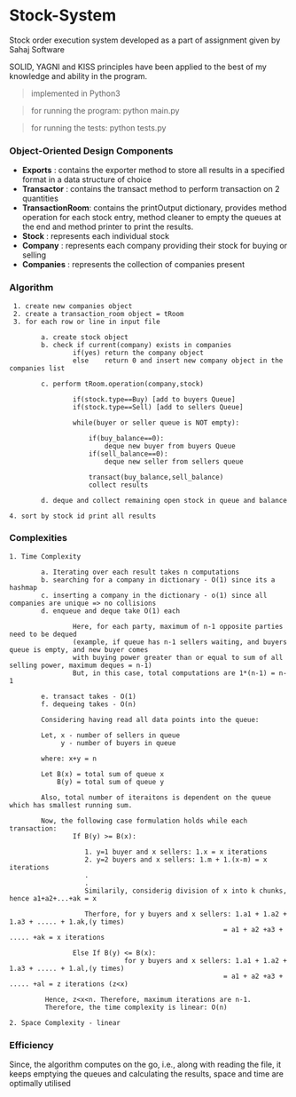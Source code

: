 # Stock-System
Stock order execution system developed as a part of assignment given by Sahaj Software

SOLID, YAGNI and KISS principles have been applied to the best of my knowledge and ability in the program.

>implemented in Python3

>for running the program:
>python main.py

>for running the tests:
>python tests.py

### Object-Oriented Design Components

- **Exports** : contains the exporter method to store all results in a specified format in a data structure of choice
- **Transactor** : contains the transact method to perform transaction on 2 quantities
- **TransactionRoom**: contains the printOutput dictionary, provides method operation for each stock entry, method cleaner to     empty the queues at the end and method printer to print the results.
- **Stock** : represents each individual stock
- **Company** : represents each company providing their stock for buying or selling
- **Companies** : represents the collection of companies present

### Algorithm

```
 1. create new companies object
 2. create a transaction_room object = tRoom
 3. for each row or line in input file
 
        a. create stock object
        b. check if current(company) exists in companies
                if(yes) return the company object
                else    return 0 and insert new company object in the companies list
                
        c. perform tRoom.operation(company,stock)

                if(stock.type==Buy) [add to buyers Queue]
                if(stock.type==Sell) [add to sellers Queue]

                while(buyer or seller queue is NOT empty):

                    if(buy_balance==0):
                        deque new buyer from buyers Queue
                    if(sell_balance==0):
                        deque new seller from sellers queue
                    
                    transact(buy_balance,sell_balance)
                    collect results

        d. deque and collect remaining open stock in queue and balance

4. sort by stock id print all results

```
### Complexities

    1. Time Complexity  

            a. Iterating over each result takes n computations
            b. searching for a company in dictionary - O(1) since its a hashmap
            c. inserting a company in the dictionary - o(1) since all companies are unique => no collisions
            d. enqueue and deque take O(1) each
                    
                    Here, for each party, maximum of n-1 opposite parties need to be dequed
                    (example, if queue has n-1 sellers waiting, and buyers queue is empty, and new buyer comes
                    with buying power greater than or equal to sum of all selling power, maximum deques = n-1)
                    But, in this case, total computations are 1*(n-1) = n-1
            
            e. transact takes - O(1)
            f. dequeing takes - O(n)
            
            Considering having read all data points into the queue:
            
            Let, x - number of sellers in queue
                 y - number of buyers in queue
            
            where: x+y = n
            
            Let B(x) = total sum of queue x
                B(y) = total sum of queue y
                
            Also, total number of iteraitons is dependent on the queue which has smallest running sum.
    
            Now, the following case formulation holds while each transaction:
                    If B(y) >= B(x):
                    
                       1. y=1 buyer and x sellers: 1.x = x iterations
                       2. y=2 buyers and x sellers: 1.m + 1.(x-m) = x iterations
                       .
                       .
                       Similarily, considerig division of x into k chunks, hence a1+a2+...+ak = x
                       
                       Therfore, for y buyers and x sellers: 1.a1 + 1.a2 + 1.a3 + ..... + 1.ak,(y times)
                                                          = a1 + a2 +a3 + ..... +ak = x iterations
                       
                    Else If B(y) <= B(x):
                                 for y buyers and x sellers: 1.a1 + 1.a2 + 1.a3 + ..... + 1.al,(y times)
                                                          = a1 + a2 +a3 + ..... +al = z iterations (z<x)
                                                          
             Hence, z<x<n. Therefore, maximum iterations are n-1. 
             Therefore, the time complexity is linear: O(n)
    
    2. Space Complexity - linear

### Efficiency

Since, the algorithm computes on the go, i.e., along with reading the file, it keeps emptying the queues
and calculating the results, space and time are optimally utilised 


            
